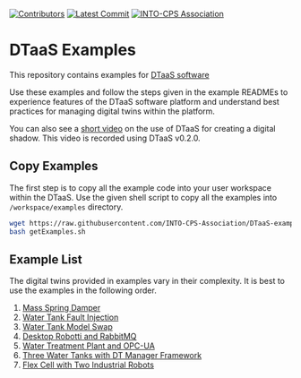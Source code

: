 [![Contributors](https://img.shields.io/github/contributors/INTO-CPS-Association/DTaaS-Examples)](https://github.com/INTO-CPS-Association/DTaaS-Examples/graphs/contributors)
[![Latest Commit](https://img.shields.io/github/last-commit/INTO-CPS-Association/DTaaS-Examples)](https://github.com/INTO-CPS-Association/DTaaS-Examples/commits/main)
[![INTO-CPS Association](https://img.shields.io/badge/INTO_CPS_Association-white)](https://into-cps.org/)

# DTaaS Examples

This repository contains examples for
[DTaaS software](https://github.com/into-cps-association/DTaaS)

Use these examples and follow the steps given in the example READMEs
to experience features of the DTaaS software platform and understand
best practices for managing digital twins within the platform.

You can also see a
[short video](https://odin.cps.digit.au.dk/into-cps/dtaas/assets/videos/cpsens.mp4)
on the use of DTaaS for creating a digital shadow. This video is recorded using
DTaaS v0.2.0.

## Copy Examples

The first step is to copy all the example code into your
user workspace within the DTaaS.
Use the given shell script to copy all the examples
into `/workspace/examples` directory.

```bash
wget https://raw.githubusercontent.com/INTO-CPS-Association/DTaaS-examples/main/getExamples.sh
bash getExamples.sh
```

## Example List

The digital twins provided in examples vary in their complexity. It is best
to use the examples in the following order.

1. [Mass Spring Damper](./digital_twins/mass-spring-damper/README.md)
1. [Water Tank Fault Injection](./digital_twins/water_tank_FI/README.md)
1. [Water Tank Model Swap](./digital_twins/water_tank_swap/README.md)
1. [Desktop Robotti and RabbitMQ](./digital_twins/drobotti-rmqfmu/README.md)
1. [Water Treatment Plant and OPC-UA](./digital_twins/opc-ua-waterplant/README.md)
1. [Three Water Tanks with DT Manager Framework](./digital_twins/three-tank/README.md)
1. [Flex Cell with Two Industrial Robots](./digital_twins/flex-cell/README.md)